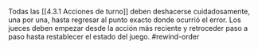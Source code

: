 Todas las [[4.3.1 Acciones de turno]] deben deshacerse cuidadosamente, una por una, hasta regresar al punto exacto donde ocurrió el error. Los jueces deben empezar desde la acción más reciente y retroceder paso a paso hasta restablecer el estado del juego.
#rewind-order